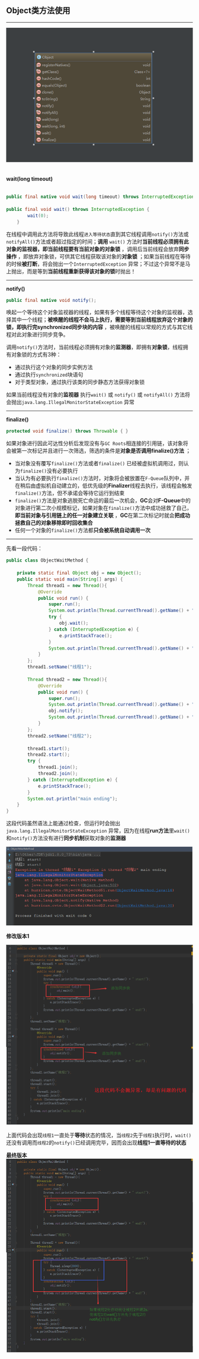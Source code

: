 ## <a name="object">Object类方法使用</a>

-----
![](https://github.com/HurricanGod/Home/blob/master/img/uml-object.png)

<br/><a name="wait">**wait(long timeout)**</a>

```java

public final native void wait(long timeout) throws InterruptedException;

public final void wait() throws InterruptedException {
        wait(0);
    }
```

在线程中调用此方法将导致此线程`进入等待状态`直到其它线程调用`notify()`方法或`notifyAll()`方法或者超过指定的时间；**调用**  `wait()`  方法时**当前线程必须拥有此对象的监视器，即当前线程要有当前对象的对象锁** ，调用后当前线程会放弃**同步操作** ，即放弃对象锁，可供其它线程获取该对象的**对象锁** ；如果当前线程在等待的时候**被打断**，将会抛出一个`InterruptedException` 异常；不过这个异常不是马上抛出，而是等到**当前线程重新获得该对象的锁**时抛出！



-----

<a name="notify">**notify()**</a>

```java
public final native void notify();
```

唤起一个等待这个对象监视器的线程，如果有多个线程等待这个对象的监视器，选择其中一个线程；**被唤醒的线程不会马上执行，需要等到当前线程放弃这个对象的锁，即执行完synchronized同步块的内容** ，被唤醒的线程以常规的方式与其它线程对此对象进行同步竞争。

调用`notify()`方法时，当前线程必须拥有对象的**监测器**，即拥有**对象锁**，线程拥有对象锁的方式有3种：

+  通过执行这个对象的同步实例方法
+ 通过执行`synchronized`块语句
+ 对于类型对象，通过执行该类的同步静态方法获得对象锁



如果当前线程没有对象的**监视器** 执行`wait()` 或 `notify()` 或 `notifyAll()` 方法将会抛出`java.lang.IllegalMonitorStateException` 异常



-----

<a name="finalize">**finalize()**</a>

```java
protected void finalize() throws Throwable { }
```

如果对象进行因此可达性分析后发现没有与`GC Roots`相连接的引用链，该对象将会被第一次标记并且进行一次筛选，筛选的条件是**对象是否调用finalize()方法** ；

- 当对象没有覆写`finalize()`方法或者`finalize()` 已经被虚拟机调用过，则认为`finalize()`没有必要执行
- 当认为有必要执行`finalize()`方法时，对象将会被放置在`F-Queue`队列中，并在稍后由虚拟机自动建立的，低优先级的**Finalizer**线程去执行，该线程会触发`finalize()`方法，但不承诺会等待它运行到结束
- `finalize()`方法是对象逃脱死亡命运的最后一次机会，**GC**会对**F-Queue**中的对象进行第二次小规模标记，如果对象在`finalize()`方法中成功拯救了自己，**即当前对象与引用链上的任一对象建立关联** ，**GC**在第二次标记时就会**把成功拯救自己的对象移除即时回收集合**
- 任何一个对象的`finalize()`方法都**只会被系统自动调用一次**



-----

先看一段代码：

```java
public class ObjectWaitMethod {

    private static final Object obj = new Object();
    public static void main(String[] args) {
        Thread thread1 = new Thread(){
            @Override
            public void run() {
                super.run();
                System.out.println(Thread.currentThread().getName() + " start!");
                try {
                    obj.wait();
                } catch (InterruptedException e) {
                    e.printStackTrace();
                }
                System.out.println(Thread.currentThread().getName() + " end!");
            }
        };
        thread1.setName("线程1");

        Thread thread2 = new Thread(){
            @Override
            public void run() {
                super.run();
                System.out.println(Thread.currentThread().getName() + " start!");
                obj.notify();
                System.out.println(Thread.currentThread().getName() + " end!");
            }
        };
        thread2.setName("线程2");

        thread1.start();
        thread2.start();
        try {
            thread1.join();
            thread2.join();
        } catch (InterruptedException e) {
            e.printStackTrace();
        }
        System.out.println("main ending");
    }
}
```

这段代码虽然语法上能通过检查，但运行时会抛出`java.lang.IllegalMonitorStateException` 异常，因为在线程**run方法**里`wait()`和`notify()`方法没有进行**同步机制**获取对象的**监测器**

![](https://github.com/HurricanGod/Home/blob/master/img/wait-pro1.png)

**修改版本1**

![](https://github.com/HurricanGod/Home/blob/master/img/wait-pro2.png)



上面代码会出现`线程1`一直处于**等待**状态的情况，当`线程2`先于`线程1`执行时，`wait()`还没有调用而`线程2`的`notify()`已经调用完毕，因而会出现**线程1一直等待的状态**

**最终版本**
![](https://github.com/HurricanGod/Home/blob/master/img/wait-pro3.png)
